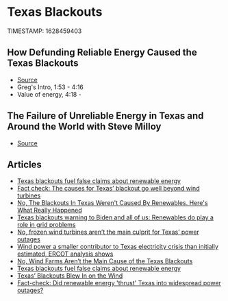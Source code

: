 # Texas Blackouts
TIMESTAMP: 1628459403

## How Defunding Reliable Energy Caused the Texas Blackouts

- [Source](https://www.youtube.com/watch?v=q8c9EAkU3tU)
- Greg's Intro, 1:53 - 4:16
- Value of energy, 4:18 - 

## The Failure of Unreliable Energy in Texas and Around the World with Steve Milloy

- [Source](https://www.youtube.com/watch?v=g-MuAcC7Dcc)

## Articles

- [Texas blackouts fuel false claims about renewable energy](https://apnews.com/article/false-claims-texas-blackout-wind-turbine-f9e24976e9723021bec21f9a68afe927)
- [Fact check: The causes for Texas’ blackout go well beyond wind turbines](https://www.reuters.com/article/uk-factcheck-texas-wind-turbines-explain/fact-check-the-causes-for-texas-blackout-go-well-beyond-wind-turbines-idUSKBN2AJ2EI)
- [No, The Blackouts In Texas Weren't Caused By Renewables. Here's What Really Happened](https://www.npr.org/sections/live-updates-winter-storms-2021/2021/02/18/968967137/no-the-blackouts-in-texas-werent-caused-by-renewables-heres-what-really-happened)
- [Texas blackouts warning to Biden and all of us: Renewables do play a role in grid problems](https://www.usatoday.com/story/opinion/2021/02/22/renewable-energy-part-cause-texas-blackouts-column/6772677002/)
- [No, frozen wind turbines aren’t the main culprit for Texas’ power outages](https://www.texastribune.org/2021/02/16/texas-wind-turbines-frozen/)
- [Wind power a smaller contributor to Texas electricity crisis than initially estimated, ERCOT analysis shows](https://www.texastribune.org/2021/04/28/texas-power-outage-wind/)
- [No, Wind Farms Aren’t the Main Cause of the Texas Blackouts](https://www.nytimes.com/2021/02/17/climate/texas-blackouts-disinformation.html)
- [Texas blackouts fuel false claims about renewable energy](https://www.pbs.org/newshour/nation/texas-blackouts-fuel-false-claims-about-renewable-energy)
- [Texas’ Blackouts Blew In on the Wind](https://www.wsj.com/articles/texas-blackouts-blew-in-on-the-wind-11616192622)
- [Fact-check: Did renewable energy 'thrust' Texas into widespread power outages?](https://www.statesman.com/story/news/politics/politifact/2021/02/19/texas-power-outage-energy-grid-wind-renewable-energy-greg-abbott-fact-check/4500251001/)
